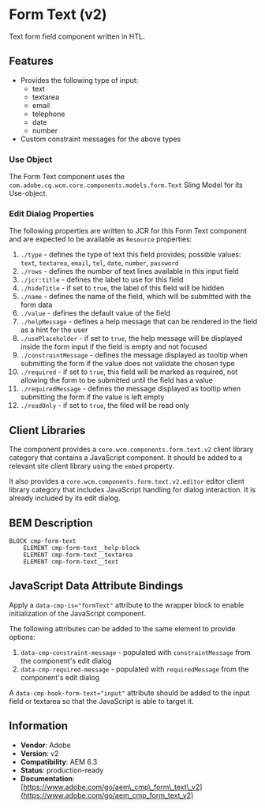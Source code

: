 <!--
Copyright 2017 Adobe Systems Incorporated

Licensed under the Apache License, Version 2.0 (the "License");
you may not use this file except in compliance with the License.
You may obtain a copy of the License at

    http://www.apache.org/licenses/LICENSE-2.0

Unless required by applicable law or agreed to in writing, software
distributed under the License is distributed on an "AS IS" BASIS,
WITHOUT WARRANTIES OR CONDITIONS OF ANY KIND, either express or implied.
See the License for the specific language governing permissions and
limitations under the License.
-->
Form Text (v2)
====
Text form field component written in HTL.

## Features

* Provides the following type of input:
  * text
  * textarea
  * email
  * telephone
  * date
  * number
* Custom constraint messages for the above types

### Use Object
The Form Text component uses the `com.adobe.cq.wcm.core.components.models.form.Text` Sling Model for its Use-object.

### Edit Dialog Properties
The following properties are written to JCR for this Form Text component and are expected to be available as `Resource` properties:

1. `./type` - defines the type of text this field provides; possible values: `text`, `textarea`, `email`, `tel`, `date`, `number`,
`password`
2. `./rows` - defines the number of text lines available in this input field
3. `./jcr:title` - defines the label to use for this field
3. `./hideTitle` - if set to `true`, the label of this field will be hidden
4. `./name` - defines the name of the field, which will be submitted with the form data
5. `./value` - defines the default value of the field
6. `./helpMessage` - defines a help message that can be rendered in the field as a hint for the user
7. `./usePlaceholder` - if set to `true`, the help message will be displayed inside the form input if the field is empty and not focused
8. `./constraintMessage` - defines the message displayed as tooltip when submitting the form if the value does not validate the chosen type
9. `./required` - if set to `true`, this field will be marked as required, not allowing the form to be submitted until the field has a value
10. `./requiredMessage` - defines the message displayed as tooltip when submitting the form if the value is left empty
11. `./readOnly` - if set to `true`, the filed will be read only

## Client Libraries
The component provides a `core.wcm.components.form.text.v2` client library category that contains a JavaScript component.
It should be added to a relevant site client library using the `embed` property.

It also provides a `core.wcm.components.form.text.v2.editor` editor client library category that includes JavaScript
handling for dialog interaction. It is already included by its edit dialog.

## BEM Description
```
BLOCK cmp-form-text
    ELEMENT cmp-form-text__help-block
    ELEMENT cmp-form-text__textarea
    ELEMENT cmp-form-text__text
```

## JavaScript Data Attribute Bindings
Apply a `data-cmp-is="formText"` attribute to the wrapper block to enable initialization of the JavaScript component.

The following attributes can be added to the same element to provide options:

1. `data-cmp-constraint-message` - populated with `constraintMessage` from the component's edit dialog
2. `data-cmp-required-message` - populated with  `requiredMessage` from the component's edit dialog

A `data-cmp-hook-form-text="input"` attribute should be added to the input field or textarea so that the JavaScript is able to target it.

## Information
* **Vendor**: Adobe
* **Version**: v2
* **Compatibility**: AEM 6.3
* **Status**: production-ready
* **Documentation**: [https://www.adobe.com/go/aem\_cmp\_form\_text\_v2](https://www.adobe.com/go/aem_cmp_form_text_v2)

